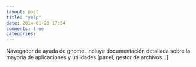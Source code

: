 ```yaml
---
layout: post
title: "yelp"
date: 2014-01-28 17:54
comments: true
categories: 
---
```

Navegador de ayuda de gnome. Incluye documentación detallada sobre la mayoría de aplicaciones y utilidades [panel, gestor de archivos...]

